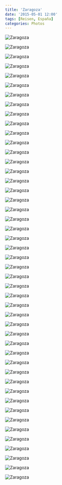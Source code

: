 ```yaml
---
title: 'Zaragoza'
date: '2015-05-01 12:00'
tags: [Reisen, España]
categories: Photos
---
```


<div class='preview'><img src='{{urls.media}}/ZaragozaOK.jpg' alt='Zaragoza'></div>

<a id='6de8d61b8b032032344d77d25464b6f7-800'></a>![Zaragoza]({{urls.media}}/6de8d61b8b032032344d77d25464b6f7-800.jpg 'Внимание к деталям и фонари отличают и арагонцев')

<a id='37c0e3f509b1bf8efd30912f3a828cfc-800'></a>![Zaragoza]({{urls.media}}/37c0e3f509b1bf8efd30912f3a828cfc-800.jpg 'Березка')

<a id='94368a9190e8b812c17dab0d2cd964e6-800'></a>![Zaragoza]({{urls.media}}/94368a9190e8b812c17dab0d2cd964e6-800.jpg 'Жилой дом')

<a id='7ceaf0dfd922fff55942a28f45a06737-800'></a>![Zaragoza]({{urls.media}}/7ceaf0dfd922fff55942a28f45a06737-800.jpg 'Этому чуваку больше пятисот лет')

<a id='96d613cee9f71057d9b5fd3d10a25193-800'></a>![Zaragoza]({{urls.media}}/96d613cee9f71057d9b5fd3d10a25193-800.jpg 'Соплеменников здесь уважают и чтут, хотя протагонист этой уорхоловской инсталляции на трансформаторной будке, возможно, никогда и не был в Арагоне')

<a id='217d5bc2403a30007049e1c3efd52590-800'></a>![Zaragoza]({{urls.media}}/217d5bc2403a30007049e1c3efd52590-800.jpg 'Граффити много, и местами оно осмысленно и художественно')

<a id='0da54827d476ba44fb868011b9910aa5-800'></a>![Zaragoza]({{urls.media}}/0da54827d476ba44fb868011b9910aa5-800.jpg 'Портал в пасторальный мир')

<a id='18ded1410d8029e1236f4b6909c3aadb-800'></a>![Zaragoza]({{urls.media}}/18ded1410d8029e1236f4b6909c3aadb-800.jpg 'Портал к себе домой')

<a id='75abb3eec5eccbeb8d19ef909ba2e603-800'></a>![Zaragoza]({{urls.media}}/75abb3eec5eccbeb8d19ef909ba2e603-800.jpg 'Алколось')

<a id='31c4c9205ce440a912b9e8dc0252e2dc-800'></a>![Zaragoza]({{urls.media}}/31c4c9205ce440a912b9e8dc0252e2dc-800.jpg 'Запрещенные кадры из экранизации «Шестого сна Веры Павловны»')

<a id='1f71f8aa69f6dd94b92c397d98786325-800'></a>![Zaragoza]({{urls.media}}/1f71f8aa69f6dd94b92c397d98786325-800.jpg 'Шаг, шаг левой')

<a id='d94d9f946b851308488f4bf8f7260a66-800'></a>![Zaragoza]({{urls.media}}/d94d9f946b851308488f4bf8f7260a66-800.jpg 'Папа и фонарь')

<a id='cbb33ab35e78f9df7125ca578400ba0c-800'></a>![Zaragoza]({{urls.media}}/cbb33ab35e78f9df7125ca578400ba0c-800.jpg 'Иструкция по пользованию урной')

<a id='dde4893c5180966a0a445a84b2a81bd9-800'></a>![Zaragoza]({{urls.media}}/dde4893c5180966a0a445a84b2a81bd9-800.jpg 'Урна с инструкцией и педалью в полный рост')

<a id='de5c7239c090e8626a7c1c758ade7bac-800'></a>![Zaragoza]({{urls.media}}/de5c7239c090e8626a7c1c758ade7bac-800.jpg 'Урна постарше')

<a id='29cb09f1ab1d5bb29f19b39f4565f573-800'></a>![Zaragoza]({{urls.media}}/29cb09f1ab1d5bb29f19b39f4565f573-800.jpg '«Ветер в харю, я хуярю» строго запрещено')

<a id='b0f95a3e44debe8867c78c7aa8f3b651-800'></a>![Zaragoza]({{urls.media}}/b0f95a3e44debe8867c78c7aa8f3b651-800.jpg 'Шар и шпиль')

<a id='d0d5f8e65005a354cc815410e8c6546f-800'></a>![Zaragoza]({{urls.media}}/d0d5f8e65005a354cc815410e8c6546f-800.jpg 'Стена и две таблички')

<a id='6121d5171489ef10a8b465494297f3ab-800'></a>![Zaragoza]({{urls.media}}/6121d5171489ef10a8b465494297f3ab-800.jpg 'Водосточная труба заканчивается всепоглощающей чашей примерно в двух метрах над землей')

<a id='8dde5ca17d88c2172166dfd1543c61cb-800'></a>![Zaragoza]({{urls.media}}/8dde5ca17d88c2172166dfd1543c61cb-800.jpg 'Торс')

<a id='105258be3a6466f103f11cec6d38a5e7-800'></a>![Zaragoza]({{urls.media}}/105258be3a6466f103f11cec6d38a5e7-800.jpg 'Храм')

<a id='716bcf2b11a508649a48ec1283db3dc9-800'></a>![Zaragoza]({{urls.media}}/716bcf2b11a508649a48ec1283db3dc9-800.jpg 'Минарет храма')

<a id='9aea37bc2402a8f54317a1edf6150f38-800'></a>![Zaragoza]({{urls.media}}/9aea37bc2402a8f54317a1edf6150f38-800.jpg 'Стена храма')

<a id='d82ddb05f287e8ab549f66a22e29d9f7-800'></a>![Zaragoza]({{urls.media}}/d82ddb05f287e8ab549f66a22e29d9f7-800.jpg 'Это Цезарь Аугусто, из контаминации имен которого и выросло название города; не было у него своей Екатерины, памятник так себе и размером и статью и местоположением — отец-основатель поставлен прямо перед входом на базар')

<a id='e61a61a29f513957256a41135e11c780-800'></a>![Zaragoza]({{urls.media}}/e61a61a29f513957256a41135e11c780-800.jpg 'Вход в рынок, который охраняет Цезарь Аугусто')

<a id='b42e875791f3f9d120eae0794dc879e2-800'></a>![Zaragoza]({{urls.media}}/b42e875791f3f9d120eae0794dc879e2-800.jpg 'Это не Витебский вокзал, это рынок')

<a id='b0fe9dae4527dbc2c327a5bb2a6ccc12-800'></a>![Zaragoza]({{urls.media}}/b0fe9dae4527dbc2c327a5bb2a6ccc12-800.jpg 'Страхолюдины Максвелла')

<a id='007b9d1ca1cc383d6c9c0b702f77b5d0-800'></a>![Zaragoza]({{urls.media}}/007b9d1ca1cc383d6c9c0b702f77b5d0-800.jpg 'Старый Арбат')

<a id='f274712ee28709bece6a3dfc0e065f78-800'></a>![Zaragoza]({{urls.media}}/f274712ee28709bece6a3dfc0e065f78-800.jpg 'Этот замок вы увидите на обложке любого путеводителя по Сарагосе (новодел, ему около ста пятидесяти лет всего)')

<a id='52ca2f42ff31cd0b2029192498334eb4-800'></a>![Zaragoza]({{urls.media}}/52ca2f42ff31cd0b2029192498334eb4-800.jpg 'Школьная дверь')

<a id='357b31322fe442ec6d5cd9fd67b04d04-800'></a>![Zaragoza]({{urls.media}}/357b31322fe442ec6d5cd9fd67b04d04-800.jpg 'Чаплин')

<a id='c35fa7cfc0f14164ab872588775d0fe1-800'></a>![Zaragoza]({{urls.media}}/c35fa7cfc0f14164ab872588775d0fe1-800.jpg 'Сионистские фонарики')

<a id='c68754807afa32fab036a3a2d6425e17-800'></a>![Zaragoza]({{urls.media}}/c68754807afa32fab036a3a2d6425e17-800.jpg 'Вообще Сарагоса не похожа на Барселону; некоторые архитектурные анклавы, все же, присутствуют')

<a id='ee33b05e2420cafb42a6412077ab456a-800'></a>![Zaragoza]({{urls.media}}/ee33b05e2420cafb42a6412077ab456a-800.jpg 'Отдых туриста (фотография сделана на привале в процессе вытаскивания телефона из кармана, неосознанно)')

<a id='27f06cd957b8f3eb842ce437ae7e9f51-800'></a>![Zaragoza]({{urls.media}}/27f06cd957b8f3eb842ce437ae7e9f51-800.jpg 'Дама с кувшином')

<a id='f54a6b9e204f6ae478b624190546d665-800'></a>![Zaragoza]({{urls.media}}/f54a6b9e204f6ae478b624190546d665-800.jpg 'Дверь и замо́к')

<a id='28cb4b9c232ccf952129ebb2ef9532ff-800'></a>![Zaragoza]({{urls.media}}/28cb4b9c232ccf952129ebb2ef9532ff-800.jpg 'Разрешается выгуливать только нормальных собак')

<a id='83a6f25b7f65ca109393f484ed873a68-800'></a>![Zaragoza]({{urls.media}}/83a6f25b7f65ca109393f484ed873a68-800.jpg 'Уличные таблички меня восхищают всегда; люди, которым нравятся лондонские уличные таблички, приглашаются в любую испанскую деревню, чтобы посмотреть на нормальную навигацию')

<a id='a481b6ea614f0e8dbc9c23fac83bff16-800'></a>![Zaragoza]({{urls.media}}/a481b6ea614f0e8dbc9c23fac83bff16-800.jpg 'С любовью к парковочным местам')

<a id='bbf3077766d649fcaa9a4564ecade547-800'></a>![Zaragoza]({{urls.media}}/bbf3077766d649fcaa9a4564ecade547-800.jpg 'Суккубы и стеклопластик')

<a id='6b134fee16ce294a7e31235c84f22051-800'></a>![Zaragoza]({{urls.media}}/6b134fee16ce294a7e31235c84f22051-800.jpg 'Центральная площадь, вид от Гойи')

<a id='c90b3765048a0026136345400ed01bed-800'></a>![Zaragoza]({{urls.media}}/c90b3765048a0026136345400ed01bed-800.jpg 'Отель. Нормальные дома тут так не уродуют')

<a id='9cef40a241a4b62ae78c5cc9b25cf58d-800'></a>![Zaragoza]({{urls.media}}/9cef40a241a4b62ae78c5cc9b25cf58d-800.jpg 'Более детальный вариант этого знака, с пассажирами, водителем и замками на дверях, завернули в типографии')

<a id='fcb863e6baff159e5911d87043ab87d2-800'></a>![Zaragoza]({{urls.media}}/fcb863e6baff159e5911d87043ab87d2-800.jpg 'Храмчик на задах')

<a id='d498c26e719fa01eafcd1c1ec447462b-800'></a>![Zaragoza]({{urls.media}}/d498c26e719fa01eafcd1c1ec447462b-800.jpg 'Цветочный магазин')

<a id='3f5fcfbf14d0c55be29e2d8dbcae7da7-800'></a>![Zaragoza]({{urls.media}}/3f5fcfbf14d0c55be29e2d8dbcae7da7-800.jpg 'Стена с табличкой')
